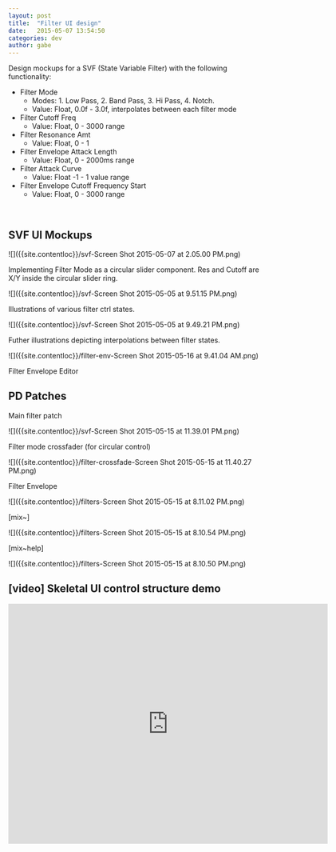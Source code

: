 ```yaml
---
layout: post
title:  "Filter UI design"
date:   2015-05-07 13:54:50
categories: dev
author: gabe
---
```


Design mockups for a SVF (State Variable Filter) with the following functionality:

- Filter Mode
  - Modes: 1. Low Pass, 2. Band Pass, 3. Hi Pass, 4. Notch.
  - Value: Float, 0.0f - 3.0f, interpolates between each filter mode
- Filter Cutoff Freq
  - Value: Float, 0 - 3000 range
- Filter Resonance Amt
  - Value: Float, 0 - 1
- Filter Envelope Attack Length
  - Value: Float, 0 - 2000ms range
- Filter Attack Curve
  - Value: Float -1 - 1 value range
- Filter Envelope Cutoff Frequency Start
  - Value: Float, 0 - 3000 range

<br />

## SVF UI Mockups

![]({{site.contentloc}}/svf-Screen Shot 2015-05-07 at 2.05.00 PM.png)

Implementing Filter Mode as a circular slider component. Res and Cutoff are X/Y inside the circular slider ring.

![]({{site.contentloc}}/svf-Screen Shot 2015-05-05 at 9.51.15 PM.png)

Illustrations of various filter ctrl states.

![]({{site.contentloc}}/svf-Screen Shot 2015-05-05 at 9.49.21 PM.png)

Futher illustrations depicting interpolations between filter states.

![]({{site.contentloc}}/filter-env-Screen Shot 2015-05-16 at 9.41.04 AM.png)

Filter Envelope Editor

## PD Patches

Main filter patch

![]({{site.contentloc}}/svf-Screen Shot 2015-05-15 at 11.39.01 PM.png)

Filter mode crossfader (for circular control)

![]({{site.contentloc}}/filter-crossfade-Screen Shot 2015-05-15 at 11.40.27 PM.png)

Filter Envelope

![]({{site.contentloc}}/filters-Screen Shot 2015-05-15 at 8.11.02 PM.png)

[mix~]

![]({{site.contentloc}}/filters-Screen Shot 2015-05-15 at 8.10.54 PM.png)

[mix~help]

![]({{site.contentloc}}/filters-Screen Shot 2015-05-15 at 8.10.50 PM.png)


## [video] Skeletal UI control structure demo

<iframe width="640" height="480" src="https://www.youtube.com/embed/Y85d89PdBfU?rel=0&amp;showinfo=0" frameborder="0" allowfullscreen></iframe>




